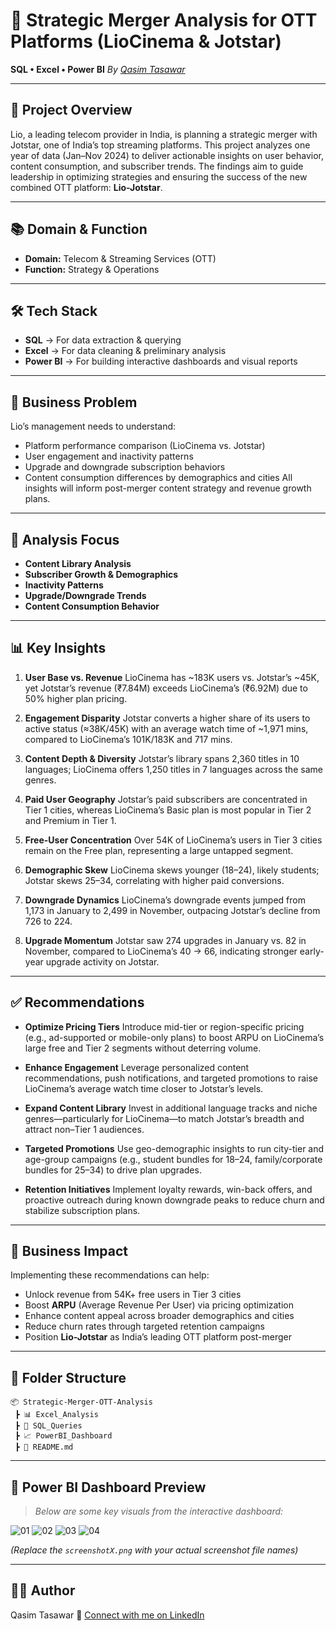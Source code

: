 # 🚀 Strategic Merger Analysis for OTT Platforms (LioCinema & Jotstar)

**SQL • Excel • Power BI**
*By [Qasim Tasawar](https://www.linkedin.com/in/qasimtasawar/)*

---

## 📄 Project Overview

Lio, a leading telecom provider in India, is planning a strategic merger with Jotstar, one of India’s top streaming platforms. This project analyzes one year of data (Jan–Nov 2024) to deliver actionable insights on user behavior, content consumption, and subscriber trends. The findings aim to guide leadership in optimizing strategies and ensuring the success of the new combined OTT platform: **Lio-Jotstar**.

---

## 📚 Domain & Function

* **Domain:** Telecom & Streaming Services (OTT)
* **Function:** Strategy & Operations

---

## 🛠 Tech Stack

* **SQL** → For data extraction & querying
* **Excel** → For data cleaning & preliminary analysis
* **Power BI** → For building interactive dashboards and visual reports

---

## 🎯 Business Problem

Lio’s management needs to understand:

* Platform performance comparison (LioCinema vs. Jotstar)
* User engagement and inactivity patterns
* Upgrade and downgrade subscription behaviors
* Content consumption differences by demographics and cities
  All insights will inform post-merger content strategy and revenue growth plans.

---

## 🔎 Analysis Focus

* **Content Library Analysis**
* **Subscriber Growth & Demographics**
* **Inactivity Patterns**
* **Upgrade/Downgrade Trends**
* **Content Consumption Behavior**

---

## 📊 Key Insights

1. **User Base vs. Revenue**
   LioCinema has \~183K users vs. Jotstar’s \~45K, yet Jotstar’s revenue (₹7.84M) exceeds LioCinema’s (₹6.92M) due to 50% higher plan pricing.

2. **Engagement Disparity**
   Jotstar converts a higher share of its users to active status (≈38K/45K) with an average watch time of \~1,971 mins, compared to LioCinema’s 101K/183K and 717 mins.

3. **Content Depth & Diversity**
   Jotstar’s library spans 2,360 titles in 10 languages; LioCinema offers 1,250 titles in 7 languages across the same genres.

4. **Paid User Geography**
   Jotstar’s paid subscribers are concentrated in Tier 1 cities, whereas LioCinema’s Basic plan is most popular in Tier 2 and Premium in Tier 1.

5. **Free-User Concentration**
   Over 54K of LioCinema’s users in Tier 3 cities remain on the Free plan, representing a large untapped segment.

6. **Demographic Skew**
   LioCinema skews younger (18–24), likely students; Jotstar skews 25–34, correlating with higher paid conversions.

7. **Downgrade Dynamics**
   LioCinema’s downgrade events jumped from 1,173 in January to 2,499 in November, outpacing Jotstar’s decline from 726 to 224.

8. **Upgrade Momentum**
   Jotstar saw 274 upgrades in January vs. 82 in November, compared to LioCinema’s 40 → 66, indicating stronger early-year upgrade activity on Jotstar.

---

## ✅ Recommendations

* **Optimize Pricing Tiers**
  Introduce mid-tier or region-specific pricing (e.g., ad-supported or mobile-only plans) to boost ARPU on LioCinema’s large free and Tier 2 segments without deterring volume.

* **Enhance Engagement**
  Leverage personalized content recommendations, push notifications, and targeted promotions to raise LioCinema’s average watch time closer to Jotstar’s levels.

* **Expand Content Library**
  Invest in additional language tracks and niche genres—particularly for LioCinema—to match Jotstar’s breadth and attract non–Tier 1 audiences.

* **Targeted Promotions**
  Use geo-demographic insights to run city-tier and age-group campaigns (e.g., student bundles for 18–24, family/corporate bundles for 25–34) to drive plan upgrades.

* **Retention Initiatives**
  Implement loyalty rewards, win-back offers, and proactive outreach during known downgrade peaks to reduce churn and stabilize subscription plans.

---

## 🚀 Business Impact

Implementing these recommendations can help:

* Unlock revenue from 54K+ free users in Tier 3 cities
* Boost **ARPU** (Average Revenue Per User) via pricing optimization
* Enhance content appeal across broader demographics and cities
* Reduce churn rates through targeted retention campaigns
* Position **Lio-Jotstar** as India’s leading OTT platform post-merger

---

## 📂 Folder Structure

```
📦 Strategic-Merger-OTT-Analysis
 ┣ 📊 Excel_Analysis
 ┣ 📂 SQL_Queries
 ┣ 📈 PowerBI_Dashboard
 ┣ 📄 README.md
```

---

## 📸 Power BI Dashboard Preview

> *Below are some key visuals from the interactive dashboard:*

![01](https://github.com/user-attachments/assets/7e0473b6-b520-45d7-bb67-79071e8e9e26)
![02](https://github.com/user-attachments/assets/01ef1f67-7d01-47b5-8986-0c2321689385)
![03](https://github.com/user-attachments/assets/47c08688-be9c-4955-9550-951d4b404113)
![04](https://github.com/user-attachments/assets/4d66fb4a-a40e-445b-8b41-07f501875866)



*(Replace the `screenshotX.png` with your actual screenshot file names)*

---

## 👨‍💻 Author

Qasim Tasawar
🔗 [Connect with me on LinkedIn](https://www.linkedin.com/in/qasimtasawar/)


